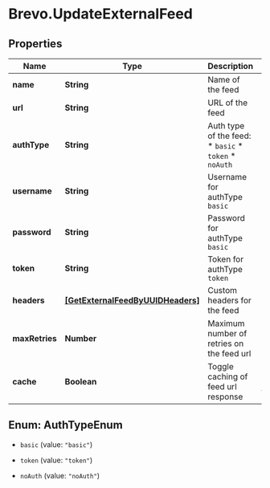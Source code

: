 # Brevo.UpdateExternalFeed

## Properties
Name | Type | Description | Notes
------------ | ------------- | ------------- | -------------
**name** | **String** | Name of the feed | [optional] 
**url** | **String** | URL of the feed | [optional] 
**authType** | **String** | Auth type of the feed:   * `basic`   * `token`   * `noAuth`  | [optional] 
**username** | **String** | Username for authType `basic` | [optional] 
**password** | **String** | Password for authType `basic` | [optional] 
**token** | **String** | Token for authType `token` | [optional] 
**headers** | [**[GetExternalFeedByUUIDHeaders]**](GetExternalFeedByUUIDHeaders.md) | Custom headers for the feed | [optional] 
**maxRetries** | **Number** | Maximum number of retries on the feed url | [optional] 
**cache** | **Boolean** | Toggle caching of feed url response | [optional] [default to false]


<a name="AuthTypeEnum"></a>
## Enum: AuthTypeEnum


* `basic` (value: `"basic"`)

* `token` (value: `"token"`)

* `noAuth` (value: `"noAuth"`)




